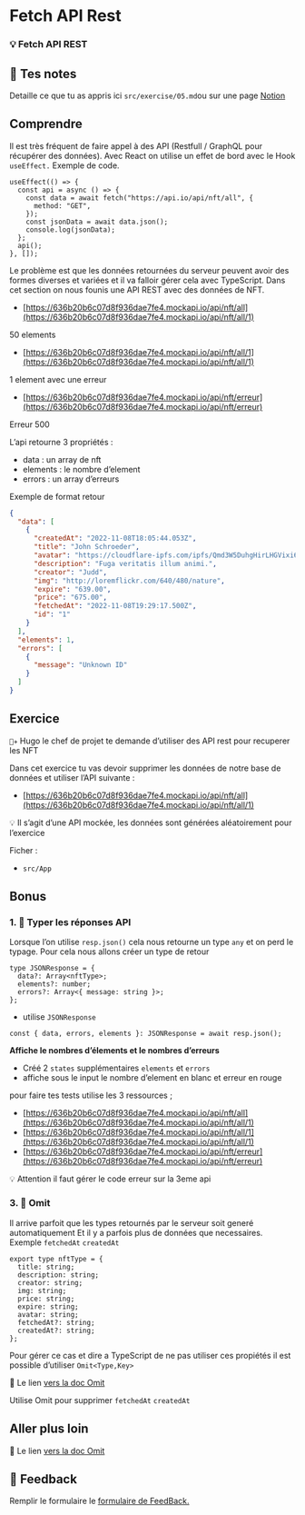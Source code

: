 # Fetch API Rest

### 💡 Fetch API REST

## 📝 Tes notes

Detaille ce que tu as appris ici `src/exercise/05.md`ou sur une page [Notion](https://go.mikecodeur.com/course-notes-template)

## Comprendre

Il est très fréquent de faire appel à des API (Restfull / GraphQL pour récupérer des données). Avec React on utilise un effet de bord avec le Hook `useEffect.` Exemple de code.

```tsx
useEffect(() => {
  const api = async () => {
    const data = await fetch("https://api.io/api/nft/all", {
      method: "GET",
    });
    const jsonData = await data.json();
    console.log(jsonData);
  };
  api();
}, []);
```

Le problème est que les données retournées du serveur peuvent avoir des formes diverses et variées et il va falloir gérer cela avec TypeScript. Dans cet section on nous founis une API REST avec des données de NFT.

- [https://636b20b6c07d8f936dae7fe4.mockapi.io/api/nft/all](https://636b20b6c07d8f936dae7fe4.mockapi.io/api/nft/all/1)

50 elements

- [https://636b20b6c07d8f936dae7fe4.mockapi.io/api/nft/all/1](https://636b20b6c07d8f936dae7fe4.mockapi.io/api/nft/all/1)

1 element avec une erreur

- [https://636b20b6c07d8f936dae7fe4.mockapi.io/api/nft/erreur](https://636b20b6c07d8f936dae7fe4.mockapi.io/api/nft/erreur)

Erreur 500

L’api retourne 3 propriétés :

- data : un array de nft
- elements : le nombre d’element
- errors : un array d’erreurs

Exemple de format retour

```json
{
  "data": [
    {
      "createdAt": "2022-11-08T18:05:44.053Z",
      "title": "John Schroeder",
      "avatar": "https://cloudflare-ipfs.com/ipfs/Qmd3W5DuhgHirLHGVixi6V76LhCkZUz6pnFt5AJBiyvHye/avatar/772.jpg",
      "description": "Fuga veritatis illum animi.",
      "creator": "Judd",
      "img": "http://loremflickr.com/640/480/nature",
      "expire": "639.00",
      "price": "675.00",
      "fetchedAt": "2022-11-08T19:29:17.500Z",
      "id": "1"
    }
  ],
  "elements": 1,
  "errors": [
    {
      "message": "Unknown ID"
    }
  ]
}
```

## Exercice

`👨‍✈️` Hugo le chef de projet te demande d’utiliser des API rest pour recuperer les NFT

Dans cet exercice tu vas devoir supprimer les données de notre base de données et utiliser l’API suivante :

- [https://636b20b6c07d8f936dae7fe4.mockapi.io/api/nft/all](https://636b20b6c07d8f936dae7fe4.mockapi.io/api/nft/all/1)

<aside>
💡 Il s’agit d’une API mockée, les données sont générées aléatoirement pour l’exercice

</aside>

Ficher :

- `src/App`

## Bonus

### 1. 🚀 Typer les réponses API

Lorsque l’on utilise `resp.json()` cela nous retourne un type `any` et on perd le typage. Pour cela nous allons créer un type de retour

```tsx
type JSONResponse = {
  data?: Array<nftType>;
  elements?: number;
  errors?: Array<{ message: string }>;
};
```

- utilise `JSONResponse`

```tsx
const { data, errors, elements }: JSONResponse = await resp.json();
```

**Affiche le nombres d’élements et le nombres d’erreurs**

- Créé 2 `states` supplémentaires `elements` et `errors`
- affiche sous le input le nombre d’element en blanc et erreur en rouge

pour faire tes tests utilise les 3 ressources ;

- [https://636b20b6c07d8f936dae7fe4.mockapi.io/api/nft/all](https://636b20b6c07d8f936dae7fe4.mockapi.io/api/nft/all/1)
- [https://636b20b6c07d8f936dae7fe4.mockapi.io/api/nft/all/1](https://636b20b6c07d8f936dae7fe4.mockapi.io/api/nft/all/1)
- [https://636b20b6c07d8f936dae7fe4.mockapi.io/api/nft/erreur](https://636b20b6c07d8f936dae7fe4.mockapi.io/api/nft/erreur)

<aside>
💡 Attention il faut gérer le code erreur sur la 3eme api

</aside>

### 3. 🚀 Omit

Il arrive parfoit que les types retournés par le serveur soit generé automatiquement Et il y a parfois plus de données que necessaires. Exemple `fetchedAt` `createdAt`

```tsx
export type nftType = {
  title: string;
  description: string;
  creator: string;
  img: string;
  price: string;
  expire: string;
  avatar: string;
  fetchedAt?: string;
  createdAt?: string;
};
```

Pour gérer ce cas et dire a TypeScript de ne pas utiliser ces propiétés il est possible d’utiliser `Omit<Type,Key>`

📑 Le lien [vers la doc Omit](https://www.typescriptlang.org/docs/handbook/utility-types.html#omittype-keys)

Utilise Omit pour supprimer `fetchedAt` `createdAt`

## Aller plus loin

📑 Le lien [vers la doc Omit](https://www.typescriptlang.org/docs/handbook/utility-types.html#omittype-keys)

## 🐜 Feedback

Remplir le formulaire le [formulaire de FeedBack.](https://go.mikecodeur.com/cours-react-avis?entry.1912869708=TypeScript%20PRO&entry.1430994900=6.React%20TypeScript&entry.533578441=05%20Typer%20FetchAPI)
